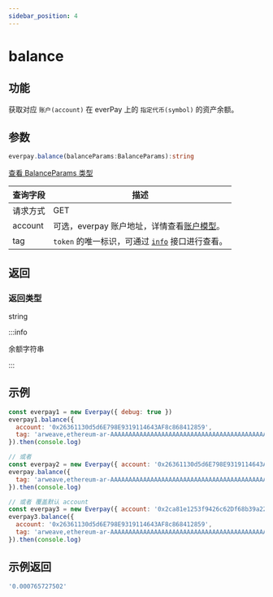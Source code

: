 ```yaml
---
sidebar_position: 4
---
```


# balance

## 功能
获取对应 `账户(account)` 在 everPay 上的 `指定代币(symbol)` 的资产余额。

## 参数
```ts
everpay.balance(balanceParams:BalanceParams):string
```
[查看 BalanceParams 类型](../types#balanceparams)

|查询字段|描述|
|---|---|
|请求方式|GET|
|account|可选，everpay 账户地址，详情查看[账户模型](../../../guide/dive/account-model.md)。|
|tag|`token` 的唯一标识，可通过 [`info`](./info.md) 接口进行查看。|


## 返回
### 返回类型

string

:::info

余额字符串

:::

## 示例

```js
const everpay1 = new Everpay({ debug: true })
everpay1.balance({
  account: '0x26361130d5d6E798E9319114643AF8c868412859',
  tag: 'arweave,ethereum-ar-AAAAAAAAAAAAAAAAAAAAAAAAAAAAAAAAAAAAAAAAAAA,0x83ea4a2fe3ead9a7b204ab2d56cb0b81d71489c8'
}).then(console.log)

// 或者
const everpay2 = new Everpay({ account: '0x26361130d5d6E798E9319114643AF8c868412859', debug: true })
everpay.balance({
  tag: 'arweave,ethereum-ar-AAAAAAAAAAAAAAAAAAAAAAAAAAAAAAAAAAAAAAAAAAA,0x83ea4a2fe3ead9a7b204ab2d56cb0b81d71489c8'
}).then(console.log)

// 或者 覆盖默认 account
const everpay3 = new Everpay({ account: '0x2ca81e1253f9426c62Df68b39a22A377164eeC92', debug: true })
everpay3.balance({
  account: '0x26361130d5d6E798E9319114643AF8c868412859',
  tag: 'arweave,ethereum-ar-AAAAAAAAAAAAAAAAAAAAAAAAAAAAAAAAAAAAAAAAAAA,0x83ea4a2fe3ead9a7b204ab2d56cb0b81d71489c8'
}).then(console.log)
```

## 示例返回
```js
'0.000765727502'
```
